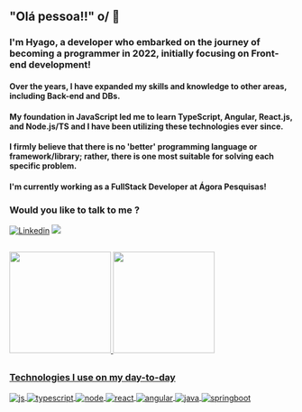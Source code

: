 
  <h2>  "Olá pessoa!!" o/ 👋</h2>


<h3>
I'm Hyago, a developer who embarked on the journey of becoming a programmer in 2022, initially focusing on Front-end development!
</h3>
<h4>
Over the years, I have expanded my skills and knowledge to other areas, including Back-end and DBs.
</h4>

<h4>
My foundation in JavaScript led me to learn TypeScript, Angular, React.js, and Node.js/TS and I have been utilizing these technologies ever since.
</h4>

<h4>
I firmly believe that there is no 'better' programming language or framework/library; rather, there is one most suitable for solving each specific problem.
</h4>

<h4> 
  I'm currently working as a FullStack Developer at Ágora Pesquisas!
</h4>
  
<h3>
  Would you like to talk to me ?
</h3>

[![Linkedin](https://img.shields.io/badge/LinkedIn-0077B5?style=for-the-badge&logo=linkedin&logoColor=white)](https://www.linkedin.com/in/hyago-eurico-421654207/)
<a href = "mailto:hyago.eurico.dev@gmail.com"><img src="https://img.shields.io/badge/-Gmail-%23333?style=for-the-badge&logo=gmail&logoColor=white" target="_blank"></a>

##

  <a href="https://github.com/Hyago-nsa">
<img height="180em" src="https://github-readme-stats.vercel.app/api?username=Hyago-nsa&show_icons=true&theme=radical&include_all_commits=true&count_private=true"/>  <img height="180em" src="https://github-readme-stats.vercel.app/api/top-langs/?username=Hyago-nsa&layout=compact&langs_count=7&theme=radical"/>

##

<h3>Technologies I use on my day-to-day</h3>

<div style="display: inline_block">
  <img align="center" alt="js" src="https://img.shields.io/badge/JavaScript-F7DF1E?style=for-the-badge&logo=javascript&logoColor=black" />
  <img align="center" alt="typescript" src="https://img.shields.io/badge/Typescript-4584b6?style=for-the-badge&logo=typescript&logoColor=fff" />
  <img align="center" alt="node" src="https://img.shields.io/badge/Node.js-6cc24a?style=for-the-badge&logo=node.js&logoColor=black" />
  <img align="center" alt="react" src="https://img.shields.io/badge/React-20232A?style=for-the-badge&logo=react&logoColor=61DAFB" />
  <img align="center" alt="angular" src="https://img.shields.io/badge/Angular-C3002F?style=for-the-badge&logo=angular&logoColor=ffffff" />
  <img align="center" alt="java" src="https://img.shields.io/badge/java-339999?style=for-the-badge&logo=openjdk&logoColor=ffffff" />
  <img align="center" alt="springboot" src="https://img.shields.io/badge/springboot-6DB33F?style=for-the-badge&logo=springboot&logoColor=fff" /> 
</div><br/>

